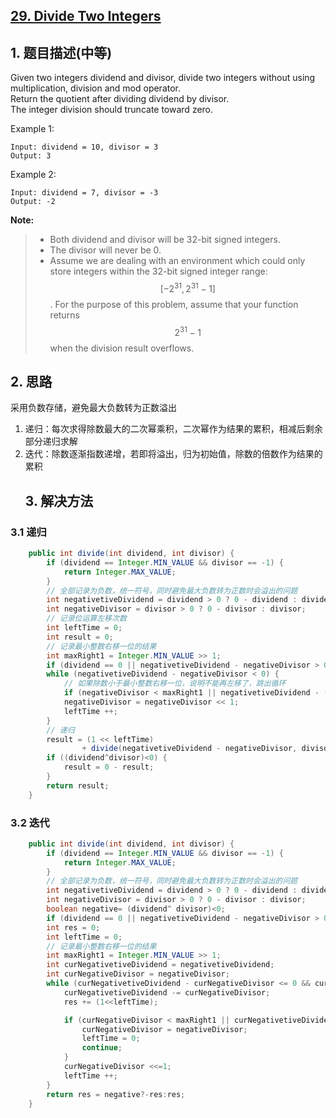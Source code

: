 ## [29. Divide Two Integers](https://leetcode-cn.com/problems/divide-two-integers/)

## 1. 题目描述\(中等\)

Given two integers dividend and divisor, divide two integers without using multiplication, division and mod operator.  
Return the quotient after dividing dividend by divisor.  
The integer division should truncate toward zero.

Example 1:

```
Input: dividend = 10, divisor = 3
Output: 3
```

Example 2:

```
Input: dividend = 7, divisor = -3
Output: -2
```

**Note:**

> * Both dividend and divisor will be 32-bit signed integers.
> * The divisor will never be 0.
> * Assume we are dealing with an environment which could only store integers within the 32-bit signed integer range:$$ [-2^{31}, 2^{31}-1] $$. For the purpose of this problem, assume that your function returns $$ 2^{31}-1 $$when the division result overflows.

## 2. 思路

采用负数存储，避免最大负数转为正数溢出

1. 递归：每次求得除数最大的二次幂乘积，二次幂作为结果的累积，相减后剩余部分递归求解
2. 迭代：除数逐渐指数递增，若即将溢出，归为初始值，除数的倍数作为结果的累积
   ## 3. 解决方法

### 3.1 递归

```java
    public int divide(int dividend, int divisor) {
        if (dividend == Integer.MIN_VALUE && divisor == -1) {
            return Integer.MAX_VALUE;
        }
        // 全部记录为负数，统一符号，同时避免最大负数转为正数时会溢出的问题
        int negativetiveDividend = dividend > 0 ? 0 - dividend : dividend;
        int negativeDivisor = divisor > 0 ? 0 - divisor : divisor;
        // 记录位运算左移次数
        int leftTime = 0;
        int result = 0;
        // 记录最小整数右移一位的结果
        int maxRight1 = Integer.MIN_VALUE >> 1;
        if (dividend == 0 || negativetiveDividend - negativeDivisor > 0) return 0;
        while (negativetiveDividend - negativeDivisor < 0) {
            // 如果除数小于最小整数右移一位，说明不能再左移了，跳出循环
            if (negativeDivisor < maxRight1 || negativetiveDividend - (negativeDivisor << 1) > 0) break;
            negativeDivisor = negativeDivisor << 1;
            leftTime ++;
        }
        // 递归
        result = (1 << leftTime) 
                + divide(negativetiveDividend - negativeDivisor, divisor > 0 ? 0 - divisor : divisor);
        if ((dividend^divisor)<0) {
            result = 0 - result;
        }
        return result;
    }
```

### 3.2 迭代

```java
    public int divide(int dividend, int divisor) {
        if (dividend == Integer.MIN_VALUE && divisor == -1) {
            return Integer.MAX_VALUE;
        }
        // 全部记录为负数，统一符号，同时避免最大负数转为正数时会溢出的问题
        int negativetiveDividend = dividend > 0 ? 0 - dividend : dividend;
        int negativeDivisor = divisor > 0 ? 0 - divisor : divisor;
        boolean negative= (dividend^ divisor)<0;
        if (dividend == 0 || negativetiveDividend - negativeDivisor > 0) return 0;
        int res = 0;
        int leftTime = 0;
        // 记录最小整数右移一位的结果
        int maxRight1 = Integer.MIN_VALUE >> 1;
        int curNegativetiveDividend = negativetiveDividend;
        int curNegativeDivisor = negativeDivisor;
        while (curNegativetiveDividend - curNegativeDivisor <= 0 && curNegativetiveDividend!=0) {
            curNegativetiveDividend -= curNegativeDivisor;
            res += (1<<leftTime);

            if (curNegativeDivisor < maxRight1 || curNegativetiveDividend - (curNegativeDivisor << 1) > 0) {
                curNegativeDivisor = negativeDivisor;
                leftTime = 0;
                continue;
            }
            curNegativeDivisor <<=1;
            leftTime ++;
        }
        return res = negative?-res:res;
    }
```



